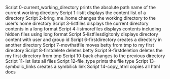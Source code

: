 Script 0-current_working_directory prints the absolute path name of the current working directory
Script 1-listit displays the content list of a directory
Script 2-bring_me_home changes the working directory to the user's home directory
Script 3-listfiles displays the current directory contents in a long format
Script 4-listmorefiles displays contents including hidden files using long format
Script 5-listfilesdigitonly displays directory content with user and group id
Script 6-firstdirectory creates a directory in another directory
Script 7-movthatfile moves betty from tmp to my first directory
Script 8-firstdelete deletes betty
Script 9-firstdeletion deletes the my first directory from tmp
Script 10-back changes to the previous directory
Script 11-list lists all files
Script 12-file_type prints the file type
Script 13-symbolic_links creates a symbilick link
Script 14-copy_html copies all html docs